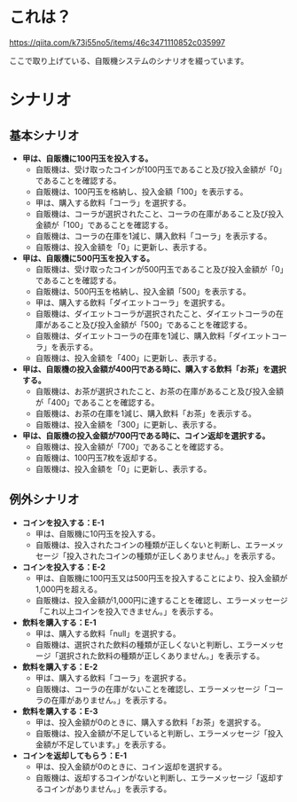 # これは？

https://qiita.com/k73i55no5/items/46c3471110852c035997

ここで取り上げている、自販機システムのシナリオを綴っています。

# シナリオ

## 基本シナリオ

- **甲は、自販機に100円玉を投入する。**
    - 自販機は、受け取ったコインが100円玉であること及び投入金額が「0」であることを確認する。
    - 自販機は、100円玉を格納し、投入金額「100」を表示する。
    - 甲は、購入する飲料「コーラ」を選択する。
    - 自販機は、コーラが選択されたこと、コーラの在庫があること及び投入金額が「100」であることを確認する。
    - 自販機は、コーラの在庫を1減じ、購入飲料「コーラ」を表示する。
    - 自販機は、投入金額を「0」に更新し、表示する。
- **甲は、自販機に500円玉を投入する。**
    - 自販機は、受け取ったコインが500円玉であること及び投入金額が「0」であることを確認する。
    - 自販機は、500円玉を格納し、投入金額「500」を表示する。
    - 甲は、購入する飲料「ダイエットコーラ」を選択する。
    - 自販機は、ダイエットコーラが選択されたこと、ダイエットコーラの在庫があること及び投入金額が「500」であることを確認する。
    - 自販機は、ダイエットコーラの在庫を1減じ、購入飲料「ダイエットコーラ」を表示する。
    - 自販機は、投入金額を「400」に更新し、表示する。
- **甲は、自販機の投入金額が400円である時に、購入する飲料「お茶」を選択する。**
    - 自販機は、お茶が選択されたこと、お茶の在庫があること及び投入金額が「400」であることを確認する。
    - 自販機は、お茶の在庫を1減じ、購入飲料「お茶」を表示する。
    - 自販機は、投入金額を「300」に更新し、表示する。
- **甲は、自販機の投入金額が700円である時に、コイン返却を選択する。**
    - 自販機は、投入金額が「700」であることを確認する。
    - 自販機は、100円玉7枚を返却する。
    - 自販機は、投入金額を「0」に更新し、表示する。

## 例外シナリオ

- **コインを投入する：E-1**
    - 甲は、自販機に10円玉を投入する。
    - 自販機は、投入されたコインの種類が正しくないと判断し、エラーメッセージ「投入されたコインの種類が正しくありません。」を表示する。
- **コインを投入する：E-2**
    - 甲は、自販機に100円玉又は500円玉を投入することにより、投入金額が1,000円を超える。
    - 自販機は、投入金額が1,000円に達することを確認し、エラーメッセージ「これ以上コインを投入できません。」を表示する。
- **飲料を購入する：E-1**
    - 甲は、購入する飲料「null」を選択する。
    - 自販機は、選択された飲料の種類が正しくないと判断し、エラーメッセージ「選択された飲料の種類が正しくありません。」を表示する。
- **飲料を購入する：E-2**
    - 甲は、購入する飲料「コーラ」を選択する。
    - 自販機は、コーラの在庫がないことを確認し、エラーメッセージ「コーラの在庫がありません。」を表示する。
- **飲料を購入する：E-3**
    - 甲は、投入金額が0のときに、購入する飲料「お茶」を選択する。
    - 自販機は、投入金額が不足していると判断し、エラーメッセージ「投入金額が不足しています。」を表示する。
- **コインを返却してもらう：E-1**
    - 甲は、投入金額が0のときに、コイン返却を選択する。
    - 自販機は、返却するコインがないと判断し、エラーメッセージ「返却するコインがありません。」を表示する。
